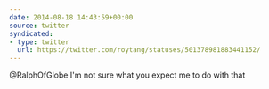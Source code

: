 ```yaml
---
date: 2014-08-18 14:43:59+00:00
source: twitter
syndicated:
- type: twitter
  url: https://twitter.com/roytang/statuses/501378981883441152/
---
```


@RalphOfGlobe I'm not sure what you expect me to do with that